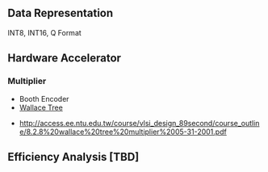 ## Data Representation
INT8, INT16, Q Format

## Hardware Accelerator
### Multiplier 
* Booth Encoder
* [Wallace Tree](https://en.wikipedia.org/wiki/Wallace_tree)
- http://access.ee.ntu.edu.tw/course/vlsi_design_89second/course_outline/8.2.8%20wallace%20tree%20multiplier%2005-31-2001.pdf

## Efficiency Analysis [TBD]
